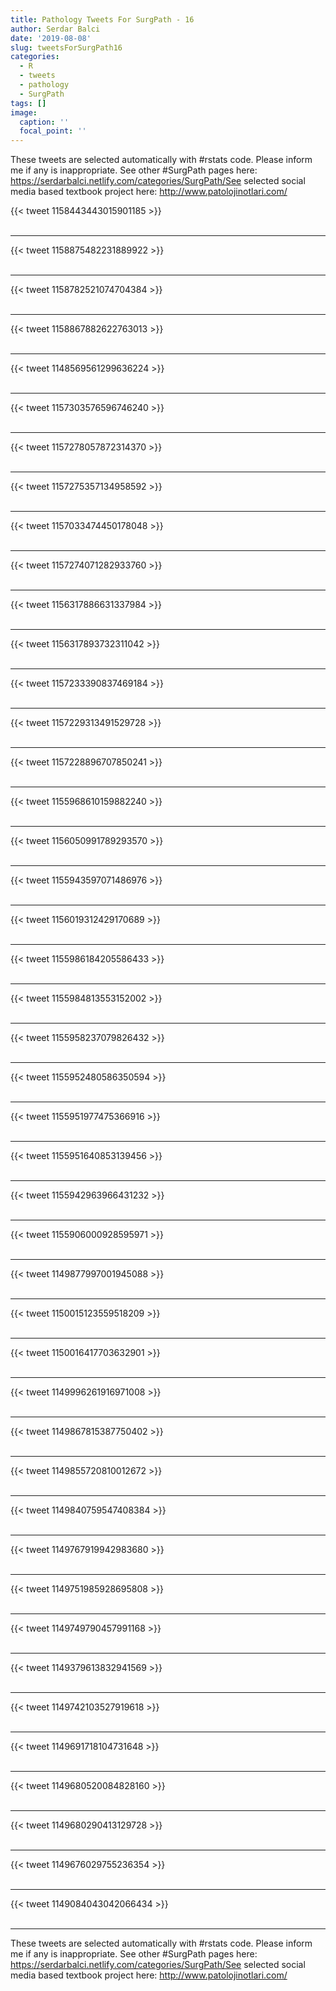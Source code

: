 ```yaml
---
title: Pathology Tweets For SurgPath - 16
author: Serdar Balci
date: '2019-08-08'
slug: tweetsForSurgPath16
categories:
  - R
  - tweets
  - pathology
  - SurgPath
tags: []
image:
  caption: ''
  focal_point: ''
---
```



These tweets are selected automatically with #rstats code. Please inform me if any is inappropriate.
See other #SurgPath pages here: https://serdarbalci.netlify.com/categories/SurgPath/See selected social media based textbook project here: http://www.patolojinotlari.com/

{{< tweet 1158443443015901185 >}}
<br>
<br>
<hr>
{{< tweet 1158875482231889922 >}}
<br>
<br>
<hr>
{{< tweet 1158782521074704384 >}}
<br>
<br>
<hr>
{{< tweet 1158867882622763013 >}}
<br>
<br>
<hr>
{{< tweet 1148569561299636224 >}}
<br>
<br>
<hr>
{{< tweet 1157303576596746240 >}}
<br>
<br>
<hr>
{{< tweet 1157278057872314370 >}}
<br>
<br>
<hr>
{{< tweet 1157275357134958592 >}}
<br>
<br>
<hr>
{{< tweet 1157033474450178048 >}}
<br>
<br>
<hr>
{{< tweet 1157274071282933760 >}}
<br>
<br>
<hr>
{{< tweet 1156317886631337984 >}}
<br>
<br>
<hr>
{{< tweet 1156317893732311042 >}}
<br>
<br>
<hr>
{{< tweet 1157233390837469184 >}}
<br>
<br>
<hr>
{{< tweet 1157229313491529728 >}}
<br>
<br>
<hr>
{{< tweet 1157228896707850241 >}}
<br>
<br>
<hr>
{{< tweet 1155968610159882240 >}}
<br>
<br>
<hr>
{{< tweet 1156050991789293570 >}}
<br>
<br>
<hr>
{{< tweet 1155943597071486976 >}}
<br>
<br>
<hr>
{{< tweet 1156019312429170689 >}}
<br>
<br>
<hr>
{{< tweet 1155986184205586433 >}}
<br>
<br>
<hr>
{{< tweet 1155984813553152002 >}}
<br>
<br>
<hr>
{{< tweet 1155958237079826432 >}}
<br>
<br>
<hr>
{{< tweet 1155952480586350594 >}}
<br>
<br>
<hr>
{{< tweet 1155951977475366916 >}}
<br>
<br>
<hr>
{{< tweet 1155951640853139456 >}}
<br>
<br>
<hr>
{{< tweet 1155942963966431232 >}}
<br>
<br>
<hr>
{{< tweet 1155906000928595971 >}}
<br>
<br>
<hr>
{{< tweet 1149877997001945088 >}}
<br>
<br>
<hr>
{{< tweet 1150015123559518209 >}}
<br>
<br>
<hr>
{{< tweet 1150016417703632901 >}}
<br>
<br>
<hr>
{{< tweet 1149996261916971008 >}}
<br>
<br>
<hr>
{{< tweet 1149867815387750402 >}}
<br>
<br>
<hr>
{{< tweet 1149855720810012672 >}}
<br>
<br>
<hr>
{{< tweet 1149840759547408384 >}}
<br>
<br>
<hr>
{{< tweet 1149767919942983680 >}}
<br>
<br>
<hr>
{{< tweet 1149751985928695808 >}}
<br>
<br>
<hr>
{{< tweet 1149749790457991168 >}}
<br>
<br>
<hr>
{{< tweet 1149379613832941569 >}}
<br>
<br>
<hr>
{{< tweet 1149742103527919618 >}}
<br>
<br>
<hr>
{{< tweet 1149691718104731648 >}}
<br>
<br>
<hr>
{{< tweet 1149680520084828160 >}}
<br>
<br>
<hr>
{{< tweet 1149680290413129728 >}}
<br>
<br>
<hr>
{{< tweet 1149676029755236354 >}}
<br>
<br>
<hr>
{{< tweet 1149084043042066434 >}}
<br>
<br>
<hr>


These tweets are selected automatically with #rstats code. Please inform me if any is inappropriate.
See other #SurgPath pages here: https://serdarbalci.netlify.com/categories/SurgPath/See selected social media based textbook project here: http://www.patolojinotlari.com/
